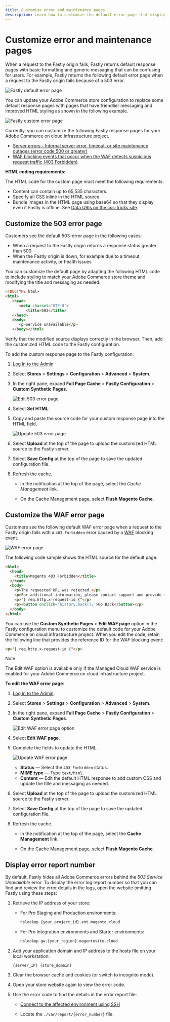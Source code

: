 ```yaml
---
title: Customize error and maintenance pages
description: Learn how to customize the default error page that displays when requests to the Fastly origin server fail.
---
```


# Customize error and maintenance pages

When a request to the Fastly origin fails, Fastly returns default response pages with basic formatting and generic messaging that can be confusing for users. For example, Fastly returns the following default error page when a request to the Fastly origin fails because of a 503 error.

![Fastly default error page](../../assets/cdn/fastly-503-example.png)

You can update your Adobe Commerce store configuration to replace some default response pages with pages that have friendlier messaging and improved HTML styling as shown in the following example.

![Fastly custom error page](../../assets/cdn/fastly-new-error-page.png)

Currently, you can customize the following Fastly response pages for your Adobe Commerce on cloud infrastructure project.

-  [Server errors - Internal server error, timeout, or site maintenance outages (error code 500 or greater)](#customize-the-503-error-page)
-  [WAF blocking events that occur when the WAF detects suspicious request traffic (403 Forbidden)](#customize-the-waf-error-page)

**HTML coding requirements:**

The HTML code for the custom page must meet the following requirements:

- Content can contain up to 65,535 characters.
- Specify all CSS inline in the HTML source.
- Bundle images in the HTML page using base64 so that they display even if Fastly is offline. See [Data URIs on the css-tricks site](https://css-tricks.com/data-uris/).

## Customize the 503 error page

Customers see the default 503-error page in the following cases:

- When a request to the Fastly origin returns a response status greater than 500
- When the Fastly origin is down, for example due to a timeout, maintenance activity, or health issues

You can customize the default page by adapting the following HTML code to include styling to match your Adobe Commerce store theme and modifying the title and messaging as needed.

```html
<!DOCTYPE html>
<html>
   <head>
      <meta charset="UTF-8">
         <title>503</title>
   </head>
   <body>
      <p>Service unavailable</p>
   </body></html>
```

Verify that the modified source displays correctly in the browser. Then, add the customized HTML code to the Fastly configuration.

To add the custom response page to the Fastly configuration:

1. [Log in to the Admin](/help/get-started/onboarding.md#onboarding.md#access-your-admin-panel)

1. Select **Stores** > **Settings** > **Configuration** > **Advanced** > **System**.

1. In the right pane, expand **Full Page Cache** > **Fastly Configuration** > **Custom Synthetic Pages**.

   ![Edit 503 error page](../../assets/cdn/fastly-custom-synthetic-pages-edit-html.png)

1. Select **Set HTML**.

1. Copy and paste the source code for your custom response page into the HTML field.

   ![Update 503 error page](../../assets/cdn/fastly-customize-503-response.png)

1. Select **Upload** at the top of the page to upload the customized HTML source to the Fastly server.

1. Select **Save Config** at the top of the page to save the updated configuration file.

1. Refresh the cache.

   -  In the notification at the top of the page, select the *Cache Management* link.

   -  On the Cache Management page, select **Flush Magento Cache**.

## Customize the WAF error page

Customers see the following default WAF error page when a request to the Fastly origin fails with a `403 Forbidden` error caused by a [WAF](fastly-waf-service.md) blocking event.

![WAF error page](../../assets/cdn/fastly-waf-403-error.png)

The following code sample shows the HTML source for the default page:

```html
<html>
  <head>
    <title>Magento 403 Forbidden</title>
  </head>
  <body>
    <p>The requested URL was rejected.</p>
    <p>For additional information, please contact support and provide this reference ID:</p>
    <p>"} req.http.x-request-id {"</p>
    <p><button onclick='history.back();'>Go Back</button></p>
  </body>
</html>
```

You can use the **Custom Synthetic Pages** > **Edit WAF page** option in the Fastly configuration menu to customize the default code for your Adobe Commerce on cloud infrastructure project. When you edit the code, retain the following line that provides the reference ID for the WAF blocking event:

```html
<p>"} req.http.x-request-id {"</p>
```

>[!NOTE]
>
>The Edit WAF option is available only if the Managed Cloud WAF service is enabled for your  Adobe Commerce on cloud infrastructure project.

**To edit the WAF error page**:

1. [Log in to the Admin](../../get-started/onboarding.md#access-your-admin-panel).

1. Select **Stores** > **Settings** > **Configuration** > **Advanced** > **System**.

1. In the right pane, expand **Full Page Cache** > **Fastly Configuration** > **Custom Synthetic Pages**.

   ![Edit WAF error page option](../../assets/cdn/fastly-custom-synthetic-pages-edit-waf.png)

1. Select **Edit WAF page**.

1. Complete the fields to update the HTML.

   ![Update WAF error page](../../assets/cdn/fastly-edit-waf-html.png)

   -  **Status** — Select the `403 Forbidden` status.
   -  **MIME type** — Type `text/html`.
   -  **Content** — Edit the default HTML response to add custom CSS and update the title and messaging as needed.

1. Select **Upload** at the top of the page to upload the customized HTML source to the Fastly server.

1. Select **Save Config** at the top of the page to save the updated configuration file.

1. Refresh the cache.

   -  In the notification at the top of the page, select the **Cache Management** link.

   -  On the Cache Management page, select **Flush Magento Cache**.

## Display error report number

By default, Fastly hides all Adobe Commerce errors behind the *503 Service Unavailable* error. To display the error log report number so that you can find and review the error details in the logs, open the website omitting Fastly using these steps:

1. Retrieve the IP address of your store:

   -  For Pro Staging and Production environments:

      ```bash
      nslookup {your_project_id}.ent.magento.cloud
      ```

   -  For Pro Integration environments and Starter environments:

      ```bash
      nslookup gw.{your_region}.magentosite.cloud
      ```

1. Add your application domain and IP address to the hosts file on your local workstation:

   ```text
   {server_IP} {store_domain}
   ```

1. Clear the browser cache and cookies (or switch to incognito mode).

1. Open your store website again to view the error code.

1. Use the error code to find the details in the error report file:

   - [Connect to the affected environment using SSH](../development/secure-connections.md#connect-to-a-remote-environment)

   - Locate the `./var/report/{error_number}` file.


